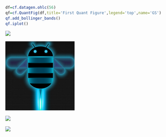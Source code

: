 
```r
df=cf.datagen.ohlc(56)
qf=cf.QuantFig(df,title='First Quant Figure',legend='top',name='GS')
qf.add_bollinger_bands()
qf.iplot()
```


![](https://camo.githubusercontent.com/aa91f36a62ec481243e24db7dbd50a5533621044/687474703a2f2f692e696d6775722e636f6d2f4979587747576a2e6a7067)

![](https://raw.githubusercontent.com/rysterzhu/test/master/%E6%90%9C%E7%8B%97%E6%88%AA%E5%9B%BE20130817003015.png)

![](http://i.imgur.com/ZC8CBDO.jpg)

![](http://i.imgur.com/MoTRdYL.jpg)
